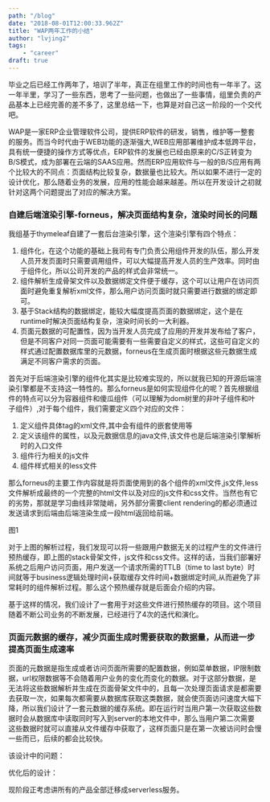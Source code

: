```yaml
---
path: "/blog"
date: "2018-08-01T12:00:33.962Z"
title: "WAP两年工作的小结"
author: "lvjing2"
tags: 
    - "career"
draft: true
---
```


毕业之后已经工作两年了，培训了半年，真正在组里工作的时间也有一年半了。这一年半里，学习了一些东西，思考了一些问题，也做出了一些事情，组里负责的产品基本上已经完善的差不多了，这里总结一下，也算是对自己这一阶段的一个交代吧。

WAP是一家ERP企业管理软件公司，提供ERP软件的研发，销售，维护等一整套的服务。而当今时代由于WEB功能的逐渐强大,WEB应用部署维护成本低跨平台，具有统一便捷的操作方式等优点，ERP软件的发展也已经由原来的C/S正转变为B/S模式，成为部署在云端的SAAS应用。然而ERP应用软件与一般的B/S应用有两个比较大的不同点：页面结构比较复杂，数据量也比较大。所以如果不进行一定的设计优化，那么随着业务的发展，应用的性能会越来越差。所以在开发设计之初就针对这两个问题提出了对应的解决方案。

### 自建后端渲染引擎-forneus，解决页面结构复杂，渲染时间长的问题
我组基于thymeleaf自建了一套后台渲染引擎，这个渲染引擎有四个特点：
1. 组件化，在这个功能的基础上我司有专门负责公用组件开发的队伍，那么开发人员开发页面时只需要调用组件，可以大幅提高开发人员的生产效率。同时由于组件化，所以公司开发的产品的样式会非常统一。
2. 组件解析生成骨架文件以及数据绑定文件便于缓存，这个可以让用户在访问页面时避免重复解析xml文件，那么用户访问页面时就只需要进行数据的绑定即可。
3. 基于Stack结构的数据绑定，能较大幅度提高页面的数据绑定，这个是在runtime时解决页面结构复杂，渲染时间长的一大利器。
4. 页面元数据的可配置性，因为当开发人员完成了应用的开发并发布给了客户，但是不同客户对同一页面可能需要有一些需要自定义的样式，这些可自定义的样式通过配置数据库里的元数据，forneus在生成页面时根据这些元数据生成满足不同客户需求的页面。


首先对于后端渲染引擎的组件化其实是比较难实现的，所以就我已知的开源后端渲染引擎都是不支持这一特性的。那么forneus是如何实现组件化的呢？首先根据组件的特点可以分为容器组件和傻瓜组件（可以理解为dom树里的非叶子组件和叶子组件）,对于每个组件，我们需要定义四个对应的文件：
1. 定义组件具体tag的xml文件,其中会有组件的嵌套使用等
2. 定义该组件的属性，以及元数据信息的java文件,该文件也是后端渲染引擎解析时的入口文件
3. 组件行为相关的js文件
4. 组件样式相关的less文件

那么forneus的主要工作内容就是将页面使用到的各个组件的xml文件,js文件,less文件解析成最终的一个完整的html文件以及对应的js文件和css文件。当然也有它的劣势，那就是学习曲线非常陡峭，另外部分需要client rendering的都必须通过发送请求到后端由后端渲染生成一段html返回给前端。

图1


对于上图的解析过程，我们发现可以将一些跟用户数据无关的过程产生的文件进行预热缓存，即上图的stack骨架文件，js文件和css文件。这样的话，当我们部署好系统之后用户访问页面，用户发送一个请求所需的TTLB（time to last byte）时间就等于business逻辑处理时间+获取缓存文件时间+数据绑定时间,从而避免了非常耗时的组件解析过程。那么这个预热缓存就是后面会介绍的内容。

基于这样的情况，我们设计了一套用于对这些文件进行预热缓存的项目。这个项目随着不断公司业务的不断发展，已经进行了4次的迭代和演化。

### 页面元数据的缓存，减少页面生成时需要获取的数据量，从而进一步提高页面生成速率

页面的元数据是指生成或者访问页面所需要的配置数据，例如菜单数据，IP限制数据，url权限数据等不会随着用户业务的变化而变化的数据。对于这部分数据，是无法将这些数据解析并生成在页面骨架文件中的，且每一次处理页面请求是都需要去获取一次，如果每次都需要从数据库获取这类数据，就会使页面访问速度大幅下降，所以我们设计了一套元数据的缓存系统。即在运行时当用户第一次获取这些数据时会从数据库中读取同时写入到server的本地文件中，那么当用户第二次需要这些数据时就可以直接从文件缓存中获取了，这样页面只是在第一次被访问时会慢一些而已，后续的都会比较快。

该设计中的问题：

优化后的设计：













现阶段正考虑讲所有的产品全部迁移成serverless服务。